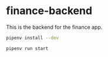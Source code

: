 # finance-backend
This is the backend for the finance app.

```bash
pipenv install --dev
```

```bash
pipenv run start
```
